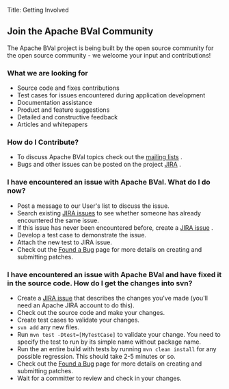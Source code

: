 Title: Getting Involved

<a name="GettingInvolved-JointheApacheBValCommunity"></a>
## Join the Apache BVal Community

The Apache BVal project is being built by the open source community for the
open source community - we welcome your input and contributions!

<a name="GettingInvolved-Whatwearelookingfor"></a>
### What we are looking for

 * Source code and fixes contributions
 * Test cases for issues encountered during application development 
 * Documentation assistance
 * Product and feature suggestions
 * Detailed and constructive feedback
 * Articles and whitepapers

<a name="GettingInvolved-HowdoIContribute?"></a>
### How do I Contribute?

 * To discuss Apache BVal topics check out the [mailing lists](mailing-lists.html)
.
 * Bugs and other issues can be posted on the project [JIRA](http://issues.apache.org/jira/browse/BVAL)
.

<a name="GettingInvolved-IhaveencounteredanissuewithApacheBVal.WhatdoIdonow?"></a>
### I have encountered an issue with Apache BVal. What do I do now?

  * Post a message to our User's list to discuss the issue.
  * Search existing [JIRA issues](http://issues.apache.org/jira/browse/BVAL)
 to see whether someone has already encountered the same issue.
  * If this issue has never been encountered before, create a [JIRA issue](http://issues.apache.org/jira/browse/BVAL)
.
  * Develop a test case to demonstrate the issue. 
  * Attach the new test to JIRA issue. 
  * Check out the [Found a Bug](found-a-bug.html)
 page for more details on creating and submitting patches.

### I have encountered an issue with Apache BVal and have fixed it in the source code. How do I get the changes into svn?

 * Create a [JIRA issue](http://issues.apache.org/jira/browse/BVAL)
 that describes the changes you've made (you'll need an Apache JIRA account
to do this).
 * Check out the source code and make your changes. 
 * Create test cases to validate your changes.
 * `svn add` any new files.
 * Run `mvn test -Dtest=[MyTestCase]` to validate your change. You need
to specify the test to run by its simple name without package name.
 * Run the an entire build with tests by running `mvn clean install`
for any possible regression. This should take 2-5 minutes or so.
 * Check out the [Found a Bug](found-a-bug.html)
 page for more details on creating and submitting patches.
 * Wait for a committer to review and check in your changes.

